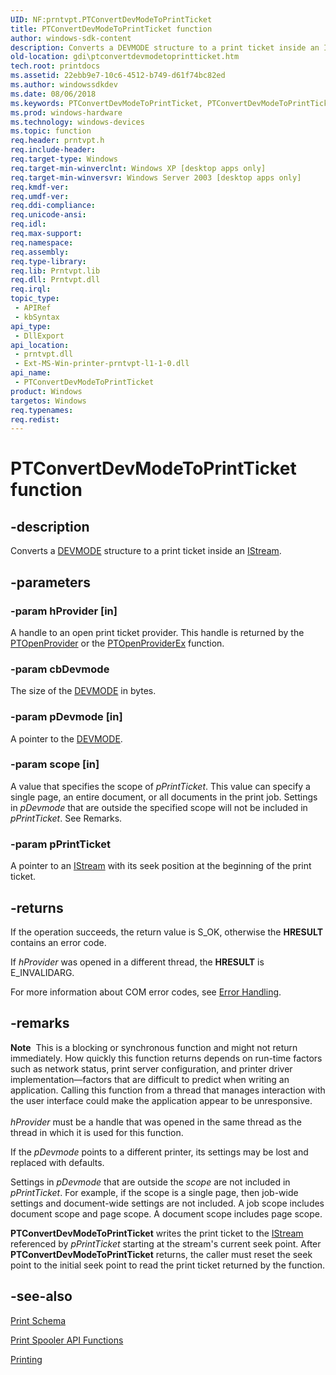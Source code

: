 ```yaml
---
UID: NF:prntvpt.PTConvertDevModeToPrintTicket
title: PTConvertDevModeToPrintTicket function
author: windows-sdk-content
description: Converts a DEVMODE structure to a print ticket inside an IStream.
old-location: gdi\ptconvertdevmodetoprintticket.htm
tech.root: printdocs
ms.assetid: 22ebb9e7-10c6-4512-b749-d61f74bc82ed
ms.author: windowssdkdev
ms.date: 08/06/2018
ms.keywords: PTConvertDevModeToPrintTicket, PTConvertDevModeToPrintTicket function [Windows GDI], _win32_PTConvertDevModeToPrintTicket, gdi.ptconvertdevmodetoprintticket, prntvpt/PTConvertDevModeToPrintTicket
ms.prod: windows-hardware
ms.technology: windows-devices
ms.topic: function
req.header: prntvpt.h
req.include-header: 
req.target-type: Windows
req.target-min-winverclnt: Windows XP [desktop apps only]
req.target-min-winversvr: Windows Server 2003 [desktop apps only]
req.kmdf-ver: 
req.umdf-ver: 
req.ddi-compliance: 
req.unicode-ansi: 
req.idl: 
req.max-support: 
req.namespace: 
req.assembly: 
req.type-library: 
req.lib: Prntvpt.lib
req.dll: Prntvpt.dll
req.irql: 
topic_type:
 - APIRef
 - kbSyntax
api_type:
 - DllExport
api_location:
 - prntvpt.dll
 - Ext-MS-Win-printer-prntvpt-l1-1-0.dll
api_name:
 - PTConvertDevModeToPrintTicket
product: Windows
targetos: Windows
req.typenames: 
req.redist: 
---
```


# PTConvertDevModeToPrintTicket function


## -description


Converts a <a href="https://msdn.microsoft.com/85741025-9393-42ab-8a6d-27f1ae2c0f1b">DEVMODE</a> structure to a print ticket inside an <a href="https://msdn.microsoft.com/52474e37-0e14-4dcc-8e04-4442cfd26eb3">IStream</a>.


## -parameters




### -param hProvider [in]

A handle to an open print ticket provider. This handle is returned by the <a href="https://msdn.microsoft.com/6821b1b0-74b0-4caf-b8e6-a9df4d7693d7">PTOpenProvider</a> or the <a href="https://msdn.microsoft.com/0e65170b-66f6-4238-bdde-0a0b7108a686">PTOpenProviderEx</a> function.


### -param cbDevmode

The size of the <a href="https://msdn.microsoft.com/85741025-9393-42ab-8a6d-27f1ae2c0f1b">DEVMODE</a> in bytes.


### -param pDevmode [in]

A pointer to the <a href="https://msdn.microsoft.com/85741025-9393-42ab-8a6d-27f1ae2c0f1b">DEVMODE</a>.


### -param scope [in]

A value that specifies the scope of <i>pPrintTicket</i>. This value can specify a single page, an entire document, or all documents in the print job. Settings in <i>pDevmode</i> that are outside the specified scope will not be included in <i>pPrintTicket</i>. See Remarks.


### -param pPrintTicket

A pointer to an <a href="https://msdn.microsoft.com/52474e37-0e14-4dcc-8e04-4442cfd26eb3">IStream</a> with its seek position at the beginning of the print ticket.


## -returns



If the operation succeeds, the return value is S_OK, otherwise the <b>HRESULT</b> contains an error code.

If <i>hProvider</i> was opened in a different thread, the <b>HRESULT</b> is E_INVALIDARG.

For more information about COM error codes, see <a href="_com_error_handling">Error Handling</a>.




## -remarks



<div class="alert"><b>Note</b>  This is a blocking or synchronous function and might not return immediately. How quickly this function returns depends on run-time factors such as network status, print server configuration, and printer driver implementation—factors that are difficult to predict when writing an application. Calling this function from a thread that manages interaction with the user interface could make the application appear to be unresponsive.</div>
<div> </div>
<i>hProvider</i> must be a handle that was opened in the same thread as the thread in which it is used for this function.
      

If the <i>pDevmode</i> points to a different printer, its settings may be lost and replaced with defaults.

Settings in <i>pDevmode</i> that are outside the <i>scope</i> are not included in <i>pPrintTicket</i>. For example, if the scope is a single page, then job-wide settings and document-wide settings are not included. A job scope includes document scope and page scope. A document scope includes page scope.

<b>PTConvertDevModeToPrintTicket</b> writes the print ticket to the <a href="https://msdn.microsoft.com/52474e37-0e14-4dcc-8e04-4442cfd26eb3">IStream</a> referenced by <i>pPrintTicket</i> starting at the stream's current seek point. After <b>PTConvertDevModeToPrintTicket</b> returns, the caller must reset the seek point to the initial seek point to read the print ticket returned by the function.




## -see-also




<a href="https://msdn.microsoft.com/98d5f8ec-54bd-4e88-b632-ed427b599cb6">Print Schema</a>



<a href="https://msdn.microsoft.com/d859f84d-af0e-4b8b-b7fa-d7b1fc35ed39">Print Spooler API Functions</a>



<a href="https://msdn.microsoft.com/e5c115b0-9c1e-46e7-8fb5-eddbc2c75298">Printing</a>
 

 

